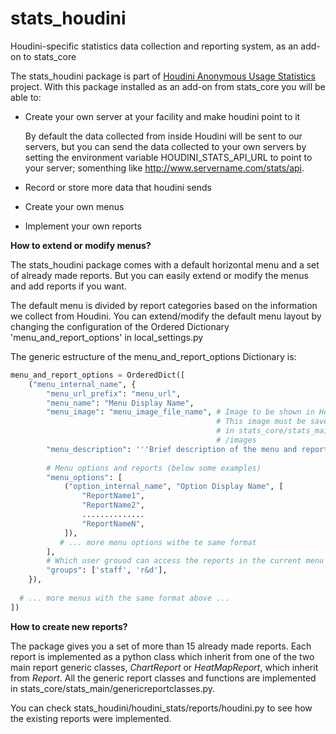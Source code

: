 stats_houdini
=============

Houdini-specific statistics data collection and reporting system, as an add-on to stats_core

The stats_houdini package is part of [Houdini Anonymous Usage  Statistics](http://www.sidefx.com/index.php?option=com_content&task=view&id=2686) project. With this package installed as an add-on from stats_core you will be able to:

* Create your own server at your facility and make houdini point to it 

    By default the data collected from inside Houdini will be sent to our servers, but you can send the data collected to your own servers by setting the environment variable HOUDINI_STATS_API_URL to point to your server; somenthing like http://www.servername.com/stats/api.  
* Record or store more data that houdini sends
* Create your own menus
* Implement your own reports 


**How to extend or modify menus?**

The stats_houdini package comes with a default horizontal menu and a set of already made reports. But you can easily extend or modify the menus and add reports if you want. 

The default menu is divided by report categories based on the information we collect from Houdini. You can extend/modify the default menu layout by changing the configuration of the Ordered Dictionary 'menu_and_report_options' in local_settings.py

The generic estructure of the menu_and_report_options Dictionary is:

```python
menu_and_report_options = OrderedDict([
    ("menu_internal_name", {
        "menu_url_prefix": "menu_url",
        "menu_name": "Menu Display Name",
        "menu_image": "menu_image_file_name", # Image to be shown in Home page. 
                                              # This image must be saved first 
                                              # in stats_core/stats_main/static
                                              # /images  
        "menu_description": '''Brief description of the menu and reports in it.''',
        
        # Menu options and reports (below some examples)
        "menu_options": [
            ("option_internal_name", "Option Display Name", [
                "ReportName1",
                "ReportName2",
                ..............
                "ReportNameN",
            ]),
           # ... more menu options withe te same format
        ],
        # Which user grouod can access the reports in the current menu
        "groups": ['staff', 'r&d'],
    }),  
    
  # ... more menus with the same format above ...
])

```

**How to create new reports?**

The package gives you a set of more than 15 already made reports. Each report is implemented as a python class which inherit from one of the two main report generic classes, _ChartReport_ or _HeatMapReport_, which inherit from _Report_. All the generic report classes and functions are implemented in stats_core/stats_main/genericreportclasses.py.

You can check stats_houdini/houdini_stats/reports/houdini.py to see how the existing reports were implemented.  











